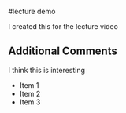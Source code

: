 #lecture demo

I created this for the lecture video

## Additional Comments

I think this is interesting

* Item 1
* Item 2
* Item 3
